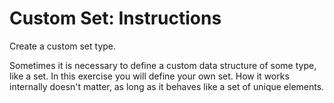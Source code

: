 # Custom Set: Instructions

Create a custom set type.

Sometimes it is necessary to define a custom data structure of some type, like a
set. In this exercise you will define your own set. How it works internally
doesn't matter, as long as it behaves like a set of unique elements.
